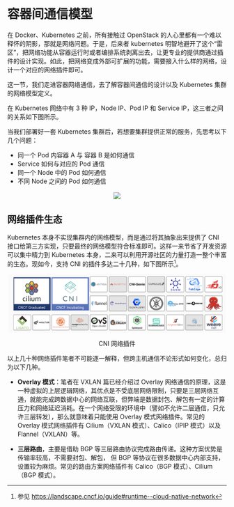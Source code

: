 # 容器间通信模型

在 Docker、Kubernetes 之前，所有接触过 OpenStack 的人心里都有一个难以释怀的阴影，那就是网络问题。于是，后来者 kubernetes 明智地避开了这个“雷区”，把网络功能从容器运行时或者编排系统剥离出去，让更专业的提供商通过插件的设计实现。如此，把网络变成外部可扩展的功能，需要接入什么样的网络，设计一个对应的网络插件即可。

这一节，我们走进容器网络通信，去了解容器间通信的设计以及 Kubernetes 集群的网络模型定义。

在 Kubernetes 网络中有 3 种 IP，Node IP、Pod IP 和 Service IP，这三者之间的关系如下图所示。

当我们部署好一套 Kubernetes 集群后，若想要集群提供正常的服务，先思考以下几个问题：

- 同一个 Pod 内容器 A 与 容器 B 是如何通信
- Service 如何与对应的 Pod 通信
- 同一个 Node 中的 Pod 如何通信
- 不同 Node 之间的 Pod 如何通信 

<div  align="center">
	<img src="../assets/k8s-net.png" width = "300"  align=center />
</div>

## 网络插件生态

Kubernetes 本身不实现集群内的网络模型，而是通过将其抽象出来提供了 CNI 接口给第三方实现，只要最终的网络模型符合标准即可。这样一来节省了开发资源可以集中精力到 Kubernetes 本身，二来可以利用开源社区的力量打造一整个丰富的生态。现如今，支持 CNI 的插件多达二十几种，如下图所示[^1]。

<div  align="center">
	<img src="../assets/cni-plugin.png" width = "500"  align=center />
	<p>CNI 网络插件 </p>
</div>

以上几十种网络插件笔者不可能逐一解释，但跨主机通信不论形式如何变化，总归为以下几种。

- **Overlay 模式**：笔者在 VXLAN 篇已经介绍过 Overlay 网络通信的原理，这是一种虚拟的上层逻辑网络，其优点是不受底层网络限制，只要是三层网络互通，就能完成跨数据中心的网络互联，但弊端是数据封包、解包有一定的计算压力和网络延迟消耗。在一个网络受限的环境中（譬如不允许二层通信，只允许三层转发），那么就意味着只能使用 Overlay 模式网络插件。常见的 Overlay 模式网络插件有 Cilium（VXLAN 模式）、Calico（IPIP 模式）以及 Flannel（VXLAN）等。

- **三层路由**，主要是借助 BGP 等三层路由协议完成路由传递。这种方案优势是传输率较高，不需要封包、解包， 但 BGP 等协议在很多数据中心内部支持，设置较为麻烦。常见的路由方案网络插件有 Calico（BGP 模式）、Cilium（BGP 模式）。


[^1]: 参见 https://landscape.cncf.io/guide#runtime--cloud-native-network